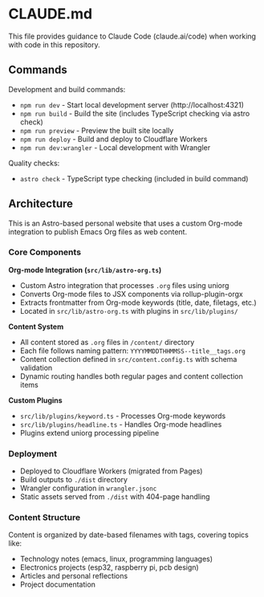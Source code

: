 # CLAUDE.md

This file provides guidance to Claude Code (claude.ai/code) when working with code in this repository.

## Commands

Development and build commands:
- `npm run dev` - Start local development server (http://localhost:4321)
- `npm run build` - Build the site (includes TypeScript checking via astro check)
- `npm run preview` - Preview the built site locally
- `npm run deploy` - Build and deploy to Cloudflare Workers
- `npm run dev:wrangler` - Local development with Wrangler

Quality checks:
- `astro check` - TypeScript type checking (included in build command)

## Architecture

This is an Astro-based personal website that uses a custom Org-mode integration to publish Emacs Org files as web content.

### Core Components

**Org-mode Integration (`src/lib/astro-org.ts`)**
- Custom Astro integration that processes `.org` files using uniorg
- Converts Org-mode files to JSX components via rollup-plugin-orgx
- Extracts frontmatter from Org-mode keywords (title, date, filetags, etc.)
- Located in `src/lib/astro-org.ts` with plugins in `src/lib/plugins/`

**Content System**
- All content stored as `.org` files in `/content/` directory
- Each file follows naming pattern: `YYYYMMDDTHHMMSS--title__tags.org`
- Content collection defined in `src/content.config.ts` with schema validation
- Dynamic routing handles both regular pages and content collection items

**Custom Plugins**
- `src/lib/plugins/keyword.ts` - Processes Org-mode keywords
- `src/lib/plugins/headline.ts` - Handles Org-mode headlines
- Plugins extend uniorg processing pipeline

### Deployment

- Deployed to Cloudflare Workers (migrated from Pages)
- Build outputs to `./dist` directory
- Wrangler configuration in `wrangler.jsonc`
- Static assets served from `./dist` with 404-page handling

### Content Structure

Content is organized by date-based filenames with tags, covering topics like:
- Technology notes (emacs, linux, programming languages)
- Electronics projects (esp32, raspberry pi, pcb design)
- Articles and personal reflections
- Project documentation